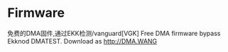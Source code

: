 # Firmware
免费的DMA固件,通过EKK检测/vanguard[VGK] Free DMA firmware bypass Ekknod DMATEST.
Download as http://DMA.WANG
